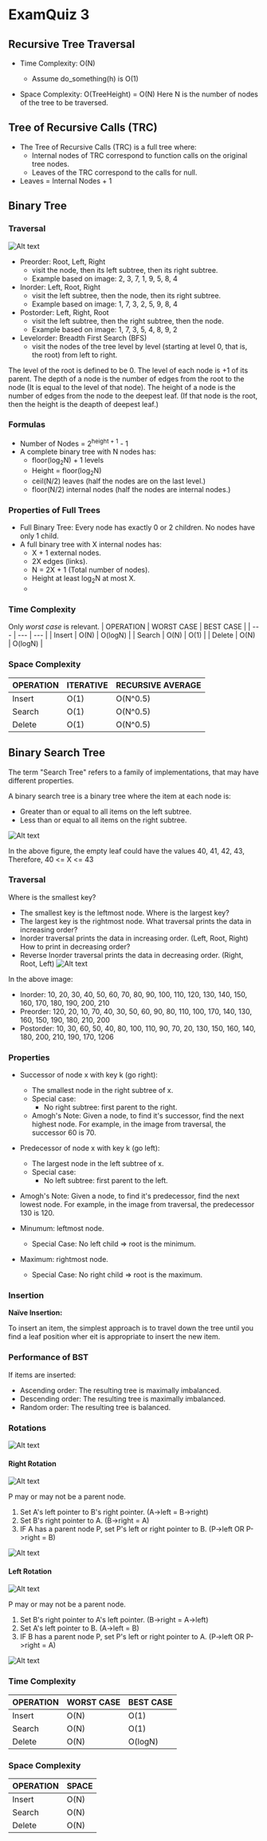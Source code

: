 # ExamQuiz 3


## Recursive Tree Traversal

- Time Complexity: O(N)
    -  Assume do_something(h) is O(1)
  
- Space Complexity: O(TreeHeight) = O(N)
Here N is the number of nodes of the tree to be traversed. 

## Tree of Recursive Calls (TRC)
- The Tree of Recursive Calls (TRC) is a full tree where:
  -  Internal nodes of TRC correspond to function calls on the original tree nodes.
  -  Leaves of the TRC correspond to the calls for null.
- Leaves = Internal Nodes + 1

## Binary Tree
### Traversal
![Alt text](image-6.png)


- Preorder: Root, Left, Right
  -   visit the node, then its left subtree, then its right subtree.
  -   Example based on image: 2, 3, 7, 1, 9, 5, 8, 4
- Inorder: Left, Root, Right
  -    visit the left subtree, then the node, then its right subtree.
  -    Example based on image: 1, 7, 3, 2, 5, 9, 8, 4
- Postorder: Left, Right, Root
  -    visit the left subtree, then the right subtree, then the node.
  -    Example based on image: 1, 7, 3, 5, 4, 8, 9, 2
- Levelorder: Breadth First Search (BFS)
  -    visit the nodes of the tree level by level (starting at level 0, that is, the root)  from left to right. 

The level of the root is defined to be 0.
The level of each node is +1 of its parent.
The depth of a node is the number of edges from the root to the node (It is equal to the level of that node).
The height of a node is the number of edges from the node to the deepest leaf. (If that node is the root, then the height is the deapth of deepest leaf.)

### Formulas
- Number of Nodes = 2<sup>height + 1</sup> - 1
- A complete binary tree with N nodes has:
  -  floor(log<sub>2</sub>N) + 1 levels
  -  Height = floor(log<sub>2</sub>N)
  -  ceil(N/2) leaves (half the nodes are on the last level.)
  -  floor(N/2) internal nodes (half the nodes are internal nodes.)

### Properties of Full Trees
- Full Binary Tree: Every node has exactly 0 or 2 children. No nodes have only 1 child.
- A full binary tree with X internal nodes has:
  -  X + 1 external nodes.
  -  2X edges (links).
  -  N = 2X + 1 (Total number of nodes).
  -  Height at least log<sub>2</sub>N at most X.
  -  


### Time Complexity
Only _worst case_ is relevant.
| OPERATION | WORST CASE | BEST CASE |
| --- | --- | --- |
| Insert | O(N) | O(logN) |
| Search | O(N) | O(1) |
| Delete | O(N) | O(logN) |

### Space Complexity
| OPERATION | ITERATIVE | RECURSIVE AVERAGE |
| --- | --- | --- |
| Insert | O(1) | O(N^0.5) |
| Search | O(1) | O(N^0.5) |
| Delete | O(1) | O(N^0.5) |


## Binary Search Tree
The term "Search Tree" refers to a family of implementations, that may have different properties. 

A binary search tree is a binary tree where the item at each node is:
- Greater than or equal to all items on the left subtree.
- Less than or equal to all items on the right subtree.


![Alt text](image.png)

In the above figure, the empty leaf could have the values 40, 41, 42, 43, 
Therefore, 40 <= X <= 43

### Traversal
Where is the smallest key? 
- The smallest key is the leftmost node.
Where is the largest key? 
- The largest key is the rightmost node.
What traversal prints the data in increasing order?
- Inorder traversal prints the data in increasing order. (Left, Root, Right)
How to print in decreasing order?
- Reverse Inorder traversal prints the data in decreasing order. (Right, Root, Left)
![Alt text](image-1.png)

In the above image:
- Inorder: 10, 20, 30, 40, 50, 60, 70, 80, 90, 100, 110, 120, 130, 140, 150, 160, 170, 180, 190, 200, 210
- Preorder: 120, 20, 10, 70, 40, 30, 50, 60, 90, 80, 110, 100, 170, 140, 130, 160, 150, 190, 180, 210, 200
- Postorder: 10, 30, 60, 50, 40, 80, 100, 110, 90, 70, 20, 130, 150, 160, 140, 180, 200, 210, 190, 170, 1206

### Properties
- Successor of node x with key k (go right):
    -  The smallest node in the right subtree of x.
    -  Special case:
       -   No right subtree: first parent to the right.
   - Amogh's Note: Given a node, to find it's successor, find the next highest node. For example, in the image from traversal, the successor 60 is 70.
- Predecessor of node x with key k (go left):
    -  The largest node in the left subtree of x.
    -  Special case:
       -   No left subtree: first parent to the left. 
 - Amogh's Note: Given a node, to find it's predecessor, find the next lowest node. For example, in the image from traversal, the predecessor 130 is 120.


- Minumum: leftmost node.
  -  Special Case: No left child => root is the minimum.
- Maximum: rightmost node.
  -  Special Case: No right child => root is the maximum.


### Insertion
__Naïve Insertion:__

To insert an item, the simplest approach is to travel down the tree until you find a leaf position wher eit is appropriate to insert the new item.

### Performance of BST
If items are inserted:
- Ascending order: The resulting tree is maximally imbalanced.
- Descending order: The resulting tree is maximally imbalanced.
- Random order: The resulting tree is balanced.

### Rotations
![Alt text](image-2.png)

#### Right Rotation
![Alt text](image-3.png)

P may or may not be a parent node.

1. Set A's left pointer to B's right pointer. (A->left = B->right)
2. Set B's right pointer to A. (B->right = A)
3. IF A has a parent node P, set P's left or right pointer to B. (P->left OR P->right = B)

![Alt text](image-5.png)

#### Left Rotation
![Alt text](image-5.png)

P may or may not be a parent node.

1. Set B's right pointer to A's left pointer. (B->right = A->left)
2. Set A's left pointer to B. (A->left = B)
3. IF B has a parent node P, set P's left or right pointer to A. (P->left OR P->right = A)
   
![Alt text](image-3.png)

### Time Complexity
| OPERATION | WORST CASE | BEST CASE |
| --- | --- | --- |
| Insert | O(N) | O(1) |
| Search | O(N) | O(1) |
| Delete | O(N) | O(logN) |

### Space Complexity
| OPERATION | SPACE |
| --- | --- |
| Insert | O(N) |
| Search | O(N) |
| Delete | O(N) |


